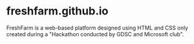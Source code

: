 # freshfarm.github.io
FreshFarm is a web-based platform designed using HTML and CSS only created during a "Hackathon conducted by GDSC and Microsoft club".
